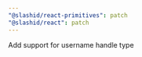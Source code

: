 ```yaml
---
"@slashid/react-primitives": patch
"@slashid/react": patch
---
```


Add support for username handle type
